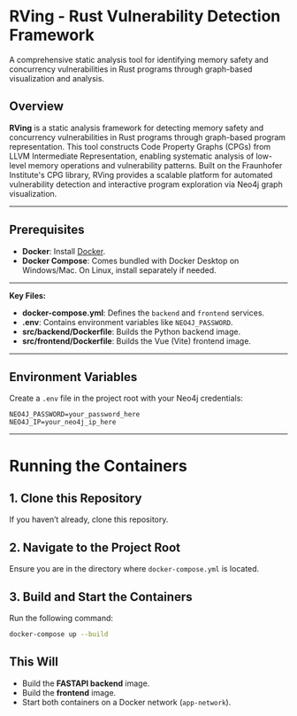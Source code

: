 # RVing - Rust Vulnerability Detection Framework
A comprehensive static analysis tool for identifying memory safety and concurrency vulnerabilities in Rust programs through graph-based visualization and analysis.

## Overview
**RVing** is a static analysis framework for detecting memory safety and concurrency vulnerabilities in Rust programs through graph-based program representation. This tool constructs Code Property Graphs (CPGs) from LLVM Intermediate Representation, enabling systematic analysis of low-level memory operations and vulnerability patterns. Built on the Fraunhofer Institute's CPG library, RVing provides a scalable platform for automated vulnerability detection and interactive program exploration via Neo4j graph visualization.

---

## Prerequisites

- **Docker**: Install [Docker](https://docs.docker.com/get-docker/).
- **Docker Compose**: Comes bundled with Docker Desktop on Windows/Mac. On Linux, install separately if needed.

---


**Key Files:**

- **docker-compose.yml**: Defines the `backend` and `frontend` services.
- **.env**: Contains environment variables like `NEO4J_PASSWORD`.
- **src/backend/Dockerfile**: Builds the Python backend image.
- **src/frontend/Dockerfile**: Builds the Vue (Vite) frontend image.

---

## Environment Variables

Create a `.env` file in the project root with your Neo4j credentials:

```env
NEO4J_PASSWORD=your_password_here
NEO4J_IP=your_neo4j_ip_here
```
---

# Running the Containers

## 1. Clone this Repository
If you haven’t already, clone this repository.  

## 2. Navigate to the Project Root
Ensure you are in the directory where `docker-compose.yml` is located.  

## 3. Build and Start the Containers
Run the following command:  

```bash
docker-compose up --build
```
## This Will
- Build the **FASTAPI backend** image.  
- Build the **frontend** image.  
- Start both containers on a Docker network (`app-network`).  
